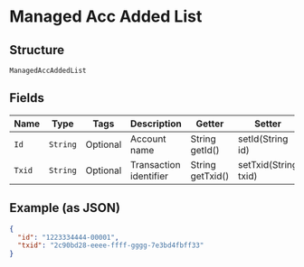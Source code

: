 
# Managed Acc Added List

## Structure

`ManagedAccAddedList`

## Fields

| Name | Type | Tags | Description | Getter | Setter |
|  --- | --- | --- | --- | --- | --- |
| `Id` | `String` | Optional | Account name | String getId() | setId(String id) |
| `Txid` | `String` | Optional | Transaction identifier | String getTxid() | setTxid(String txid) |

## Example (as JSON)

```json
{
  "id": "1223334444-00001",
  "txid": "2c90bd28-eeee-ffff-gggg-7e3bd4fbff33"
}
```

